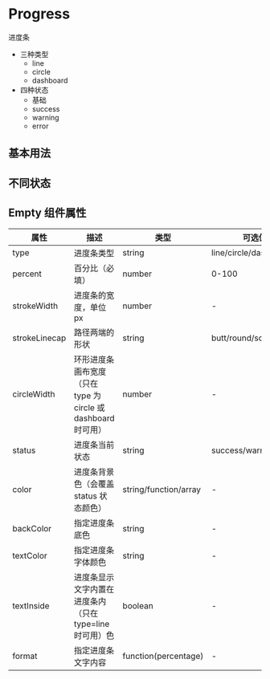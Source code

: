 # Progress

进度条

- 三种类型
  - line
  - circle
  - dashboard
- 四种状态
  - 基础
  - success
  - warning
  - error

## 基本用法

<ProgressLine />

## 不同状态

<MessageType/>

## Empty 组件属性

| 属性          | 描述                                                          | 类型                  | 可选值                | 默认值  |
| ------------- | ------------------------------------------------------------- | --------------------- | --------------------- | ------- |
| type          | 进度条类型                                                    | string                | line/circle/dashboard | line    |
| percent       | 百分比（必填）                                                | number                | 0-100                 | 0       |
| strokeWidth   | 进度条的宽度，单位 px                                         | number                | -                     | 6       |
| strokeLinecap | 路径两端的形状                                                | string                | butt/round/square     | round   |
| circleWidth   | 环形进度条画布宽度（只在 type 为 circle 或 dashboard 时可用） | number                | -                     | 126     |
| status        | 进度条当前状态                                                | string                | success/warning/error | -       |
| color         | 进度条背景色（会覆盖 status 状态颜色）                        | string/function/array | -                     | -       |
| backColor     | 指定进度条底色                                                | string                | -                     | #e5e9f2 |
| textColor     | 指定进度条字体颜色                                            | string                | -                     | -       |
| textInside    | 进度条显示文字内置在进度条内（只在 type=line 时可用）色       | boolean               | -                     | false   |
| format        | 指定进度条文字内容                                            | function(percentage)  | -                     | -       |
